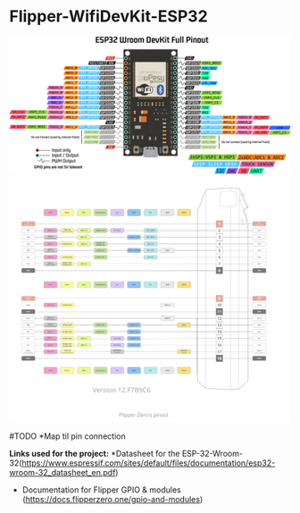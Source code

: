 # Flipper-WifiDevKit-ESP32
![](Docs/Images/doc-esp32-wroom-pinout.png.webp)
![](Docs/Images/FlipperZeroPinout.png)


#TODO
*Map til pin connection



**Links used for the project:**
*Datasheet for the ESP-32-Wroom-32(https://www.espressif.com/sites/default/files/documentation/esp32-wroom-32_datasheet_en.pdf)
* Documentation for Flipper GPIO & modules (https://docs.flipperzero.one/gpio-and-modules)

